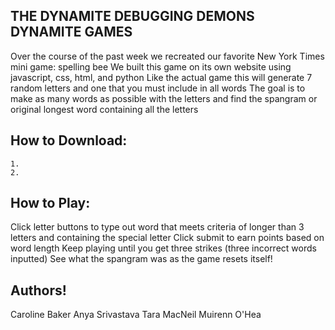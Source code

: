 ## THE DYNAMITE DEBUGGING DEMONS DYNAMITE GAMES

Over the course of the past week we recreated our favorite New York Times mini game: spelling bee
We built this game on its own website using javascript, css, html, and python
Like the actual game this will generate 7 random letters and one that you must include in all words
The goal is to make as many words as possible with the letters and find the spangram or original longest word containing all the letters

## How to Download:
    1. 
    2.

## How to Play:
Click letter buttons to type out word that meets criteria of longer than 3 letters and containing the special letter
Click submit to earn points based on word length
Keep playing until you get three strikes (three incorrect words inputted)
See what the spangram was as the game resets itself!

## Authors!
Caroline Baker
Anya Srivastava
Tara MacNeil
Muirenn O'Hea
